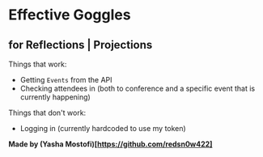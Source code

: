 # Effective Goggles
## for Reflections | Projections

Things that work:
- Getting `Events` from the API
- Checking attendees in (both to conference and a specific event that is currently happening)

Things that don't work:
- Logging in (currently hardcoded to use my token)


__Made by (Yasha Mostofi)[https://github.com/redsn0w422]__
